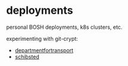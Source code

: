 # deployments

personal BOSH deployments, k8s clusters, etc.

experimenting with git-crypt:

- [departmentfortransport](https://departmentfortransport.github.io/ds-processes/Coding_standards/secrets.html)
- [schibsted](https://www.schibsted.pl/blog/securing-data-with-git-crypt/)
